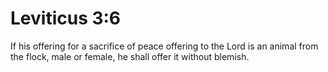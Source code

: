 # Leviticus 3:6

If his offering for a sacrifice of peace offering to the Lord is an animal from the flock, male or female, he shall offer it without blemish.
